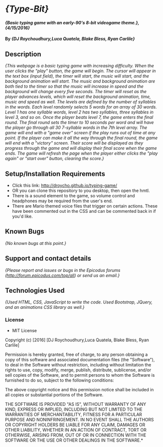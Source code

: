 # _{Type-Bit}_

#### _{Basic typing game with an early-90's 8-bit videogame theme.}, {4/15/2016}_

#### By _**{DJ Roychoudhury,Luca Quatela, Blake Bless, Ryan Carlile}**_

## Description

_{This webpage is a basic typing game with increasing difficulty. When the user clicks the "play" button, the game will begin. The cursor will appear in the text box (input field), the timer will start, the music will start, and the background animation will start. The music and background animation are both tied to the timer so that the music will increase in speed and the background will change every five seconds. The timer will reset as the player advances levels, which will reset the background animation, time, music and speed as well. The levels are defined by the number of syllables in the words. Each level randomly selects 5 words for an array of 30 words. Level 1 has one syllable words, level 2 has two syllables, three syllables in level 3, and so on. Once the player beats level 7, the game enters the final round. The final round sets the timer to 10 seconds per word and will have the player go through all 30 7-syllable words in the 7th level array. The game will end with a "game over" screen if the play runs out of time at any point. If the player can make it all the way through the final round, the game will end with a "victory" screen. Their score will be displayed as they progress through the game and will display their final score when the game ends. The game will refresh the page when the player either clicks the "play again" or "start over" button, clearing the score.}_

## Setup/Installation Requirements

* Click this link: http://droycho.github.io/typing-game/ 
* OR you can clone this repository to you desktop, then open the hmtl.
* There is a sound element to the game, so volume control and headphones may be required from the user's end.
* There are Mario themed voice files that trigger on certain actions. These have been commented out in the CSS and can be commented back in if you'd like.


## Known Bugs

_{No known bugs at this point.}_

## Support and contact details

_{Please report and issues or bugs in the Epicodus forums (http://forum.epicodus.com/top/all) or send us an email.}_

## Technologies Used

_{Used HTML, CSS, JavaScript to write the code. Used Bootstrap, JQuery, and an animations CSS library as well.}_

### License

* MIT License

Copyright (c) [2016] [DJ Roychoudhury,Luca Quatela, Blake Bless, Ryan Carlile]

Permission is hereby granted, free of charge, to any person obtaining a copy of this software and associated documentation files (the "Software"), to deal in the Software without restriction, including without limitation the rights to use, copy, modify, merge, publish, distribute, sublicense, and/or sell copies of the Software, and to permit persons to whom the Software is furnished to do so, subject to the following conditions:

The above copyright notice and this permission notice shall be included in all copies or substantial portions of the Software.

THE SOFTWARE IS PROVIDED "AS IS", WITHOUT WARRANTY OF ANY KIND, EXPRESS OR IMPLIED, INCLUDING BUT NOT LIMITED TO THE WARRANTIES OF MERCHANTABILITY, FITNESS FOR A PARTICULAR PURPOSE AND NONINFRINGEMENT. IN NO EVENT SHALL THE AUTHORS OR COPYRIGHT HOLDERS BE LIABLE FOR ANY CLAIM, DAMAGES OR OTHER LIABILITY, WHETHER IN AN ACTION OF CONTRACT, TORT OR OTHERWISE, ARISING FROM, OUT OF OR IN CONNECTION WITH THE SOFTWARE OR THE USE OR OTHER DEALINGS IN THE SOFTWARE.*
